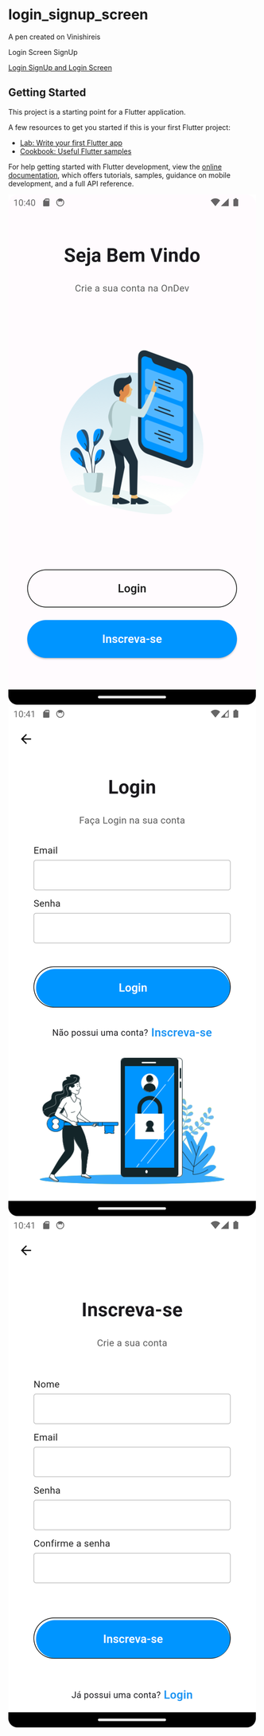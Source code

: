 # login_signup_screen

A pen created on Vinishireis 

Login Screen SignUp

[Login SignUp and Login Screen](../../Videos/Screen_recording_20240420_194253.webm)

## Getting Started

This project is a starting point for a Flutter application.

A few resources to get you started if this is your first Flutter project:

- [Lab: Write your first Flutter app](https://docs.flutter.dev/get-started/codelab)
- [Cookbook: Useful Flutter samples](https://docs.flutter.dev/cookbook)

For help getting started with Flutter development, view the
[online documentation](https://docs.flutter.dev/), which offers tutorials,
samples, guidance on mobile development, and a full API reference.

![Login/SignUp](image.png)
![Login Screen](image-1.png)
![SignUp Screen](image-2.png)